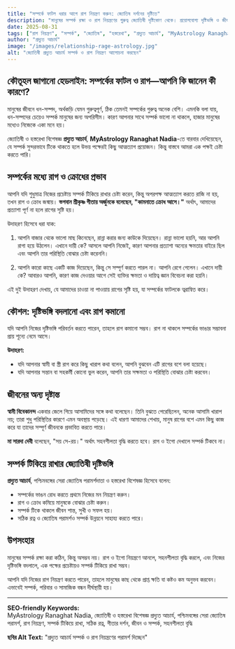 ```yaml
---
title: "সম্পর্কে ফাটল ধরার আগে রাগ নিয়ন্ত্রণ করুন: জ্যোতিষ দর্শনের দৃষ্টিতে"
description: "মানুষের সম্পর্ক রক্ষা ও রাগ নিয়ন্ত্রণের গুরুত্ব জ্যোতিষী দৃষ্টিকোণ থেকে। প্রয়োগযোগ্য দৃষ্টিভঙ্গি ও জীবনযাপনের কৌশল।"
date: 2025-08-31
tags: ["রাগ নিয়ন্ত্রণ", "সম্পর্ক", "জ্যোতিষ", "হস্তরেখা", "প্রদ্যুত আচার্য", "MyAstrology Ranaghat Nadia", "সঠিক রত্ন"]
author: "প্রদ্যুত আচার্য"
image: "/images/relationship-rage-astrology.jpg"
alt: "জ্যোতিষী প্রদ্যুত আচার্য সম্পর্ক ও রাগ নিয়ন্ত্রণ আলোচনা করছেন"
---
```


## কৌতূহল জাগানো হেডলাইন: সম্পর্কের ফাটল ও রাগ—আপনি কি জানেন কী কারণে?

মানুষের জীবনে ধন-সম্পদ, অর্থকড়ি যেমন গুরুত্বপূর্ণ, ঠিক তেমনই সম্পর্কের গুরুত্ব অনেক বেশি। এমনকি বলা যায়, ধন-সম্পদের চেয়েও সম্পর্ক মানুষের জন্য অপরিসীম। কারণ আপনার সাথে সম্পর্ক ভালো না থাকলে, হাজার মানুষের মধ্যেও নিজেকে একা মনে হয়।  

জ্যোতিষী ও হস্তরেখা বিশেষজ্ঞ **প্রদ্যুত আচার্য**, **MyAstrology Ranaghat Nadia**-তে বারবার দেখিয়েছেন, যে সম্পর্ক সুন্দরভাবে টিকে থাকতে হলে উভয় পক্ষেরই কিছু আত্মত্যাগ প্রয়োজন। কিন্তু বাস্তবে আমরা এক পক্ষই চেষ্টা করতে পারি।  

## সম্পর্কের মধ্যে রাগ ও ক্রোধের প্রভাব

আপনি যদি শুধুমাত্র নিজের প্রচেষ্টায় সম্পর্ক টিকিয়ে রাখার চেষ্টা করেন, কিন্তু অপরপক্ষ আত্মত্যাগ করতে রাজি না হয়, তখন রাগ ও ক্রোধ জন্মায়। **ভগবান শ্রীকৃষ্ণ গীতায় অর্জুনকে বলেছেন, "কামনাতে ক্রোধ আসে।"** অর্থাৎ, আমাদের প্রত্যাশা পূর্ণ না হলে রাগের সৃষ্টি হয়।  

উদাহরণ হিসেবে ধরা যাক:  

1. আপনি বাজার থেকে ভালো মাছ কিনেছেন, রান্না করার জন্য কাউকে দিয়েছেন। রান্না ভালো হয়নি, আর আপনি রাগা হয়ে উঠলেন। এখানে দায়ী কে? আসলে আপনি নিজেই, কারণ আপনার প্রত্যাশা অন্যের ক্ষমতার বাইরে ছিল এবং আপনি তার পরিস্থিতি বোঝার চেষ্টা করেননি।  

2. আপনি কারো কাছে একটি কাজ দিয়েছেন, কিন্তু সে সম্পূর্ণ করতে পারল না। আপনি রেগে গেলেন। এখানে দায়ী কে? আবারও আপনি, কারণ কাজ দেওয়ার আগে সেই ব্যক্তির ক্ষমতা ও দায়িত্ব জ্ঞান বিবেচনা করা হয়নি।  

এই দুই উদাহরণ দেখায়, যে আমাদের চাওয়া না পাওয়ায় রাগের সৃষ্টি হয়, যা সম্পর্কের ফাটলকে ত্বরান্বিত করে।  

## কৌশল: দৃষ্টিভঙ্গি বদলানো এবং রাগ কমানো

যদি আপনি নিজের দৃষ্টিভঙ্গি পরিবর্তন করতে পারেন, তাহলে রাগ কমানো সম্ভব। রাগ না থাকলে সম্পর্কের ভাঙার সম্ভাবনা প্রায় শূন্যে নেমে আসে।  

**উদাহরণ:**  
- যদি আপনার স্বামী বা স্ত্রী রাগ করে কিছু খারাপ কথা বলেন, আপনি বুঝবেন এটি রাগের বশে বলা হয়েছে।  
- যদি আপনার সন্তান বা সহকর্মী কোনো ভুল করেন, আপনি তার সক্ষমতা ও পরিস্থিতি বোঝার চেষ্টা করবেন।  

## জীবনের অন্য দৃষ্টান্ত

**স্বামী বিবেকানন্দ** একবার জেলে গিয়ে আসামিদের সঙ্গে কথা বলেছেন। তিনি বুঝতে পেরেছিলেন, অনেক আসামি খারাপ নয়; তারা শুধু পরিস্থিতির কারণে এমন অবস্থায় পড়েছে। এই ধারণা আমাদের শেখায়, মানুষ রাগের বশে এমন কিছু কাজ করে যা তাদের সম্পূর্ণ জীবনকে প্রভাবিত করতে পারে।  

**মা সারদা দেবী** বলেছেন, "সয় সে-রয়।" অর্থাৎ সহনশীলতা বৃদ্ধি করতে হবে। রাগ ও ইগো দেখালে সম্পর্ক টিকবে না।  

## সম্পর্ক টিকিয়ে রাখার জ্যোতিষী দৃষ্টিভঙ্গি

**প্রদ্যুত আচার্য**, পশ্চিমবঙ্গের সেরা জ্যোতিষ পরামর্শদাতা ও হস্তরেখা বিশেষজ্ঞ হিসেবে বলেন:  
- সম্পর্কের ভাঙন রোধ করতে প্রথমে নিজের মন নিয়ন্ত্রণ করুন।  
- রাগ ও ক্রোধ কমিয়ে মানুষকে বোঝার চেষ্টা করুন।  
- সম্পর্ক টিকে থাকলে জীবন শান্ত, সুখী ও সফল হয়।  
- সঠিক রত্ন ও জ্যোতিষ পরামর্শও সম্পর্ক উন্নয়নে সাহায্য করতে পারে।  

## উপসংহার

মানুষের সম্পর্ক রক্ষা করা কঠিন, কিন্তু অসম্ভব নয়। রাগ ও ইগো নিয়ন্ত্রণে আনলে, সহনশীলতা বৃদ্ধি করলে, এবং নিজের দৃষ্টিভঙ্গি বদলালে, এক পক্ষের প্রচেষ্টায়ও সম্পর্ক টিকিয়ে রাখা সম্ভব।  

আপনি যদি নিজের রাগ নিয়ন্ত্রণ করতে পারেন, তাহলে মানুষের কাছ থেকে প্রাপ্ত ক্ষতি বা কষ্টও কম অনুভব করবেন। এভাবেই সম্পর্ক, পরিবার ও সামাজিক বন্ধন দীর্ঘস্থায়ী হয়।  

---

**SEO-friendly Keywords:**  
MyAstrology Ranaghat Nadia, জ্যোতিষী ও হস্তরেখা বিশেষজ্ঞ প্রদ্যুত আচার্য, পশ্চিমবঙ্গের সেরা জ্যোতিষ পরামর্শ, রাগ নিয়ন্ত্রণ, সম্পর্ক টিকিয়ে রাখা, সঠিক রত্ন, গীতার দর্শন, জীবন ও সম্পর্ক, সহনশীলতা বৃদ্ধি  

**ছবির Alt Text:** "প্রদ্যুত আচার্য সম্পর্ক ও রাগ নিয়ন্ত্রণের পরামর্শ দিচ্ছেন"
